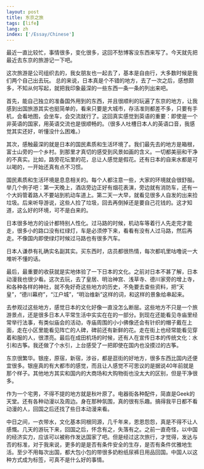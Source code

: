 ```yaml
---
layout: post
title: 东京之旅
tags: [life]
lang: zh
index: ['/Essay/Chinese']
---
```


最近一直比较忙，事情很多，变化很多，这回不愁博客没东西来写了。今天就先把最近去东京的旅游记一下吧。

这次旅游是公司组织去的，我女朋友也一起去了，基本是自由行，大多数时候是我们两个自己出去玩。 总的来说，日本真是个不错的地方，去了一次之后，感想颇多，不知从何写起，就把我印象最深的一些东西一条一条的列出来吧。

首先，能自己独立的准备国外用到的东西，并且很顺利的玩遍了东京的地方，让我感到出国旅游其实也挺简单的，看来只要是大城市，存活准则都差不多，只要有手机，会看地图，会坐车，会交流就行了。这回真实感觉到英语的重要：即使是一个非英语的国家，用英语交流也是很顺畅的。（很多人吐槽日本人的英语口音，我感觉其实还好，听懂没什么困难。）

其次，感触最深的就是日本的国民素质和生活环境了。我们最先去的地方是箱根，富士山旁的一个乡村。到那里才真切的感受到风景如画的含义。一切都美丽和干净的不真实。比如，路旁花坛里的花，总让人感觉是假花。还有日本的自来水都是可以喝的，一开始还真有点不习惯。

国民素质和生活环境是息息相关的。每个人都注意一些，大家的环境就会很舒服。举几个例子吧：第一天晚上，酒店旁边正好有烟花表演，旁边就有消防车，还有一个大妈管着路人不要站到机动车道上。第二天一大早，就看见很多人自发的出来捡垃圾。后来听导游说，这些人捡了垃圾，回去再倒掉还是要自己花钱的。这才知道，这么好的环境，可不是白来的。

日本很多地方的设计都特别人性化。过马路的时候，机动车等着行人先走完才能走，很多小的路口没有红绿灯，车是必须停下来，看看有没有人过马路，然后再走。不像国内即使绿灯时候过马路也有很多汽车。

日本人谦恭有礼确实名副其实。买东西时，店员都很热情，每次都叽里咕噜说一大堆听不懂的话。

最后，最重要的收获就是实地体验了一下日本的文化。之前对日本不甚了解，日本动漫我也很少看。这次去玩，去了皇居、明治神宫、浅草寺、德川家旁的增上寺，和各种各样的神社，就不免好奇这些地方的历史，不免要去查些资料，把“天皇”，“德川幕府”，“江户城”，“明治维新”这样的词，和这样的景象给串起来。

去参观过这些地方，感觉日本的文化好像一直没怎么断层。这些地方不只是一个旅游景点，还是很多日本人平常生活中实实在在的一部分。到现在还能看见寺庙里经常举行法事，有类似庙会的活动，寺庙周围的小小佛像还会有针织的帽子戴在上面，走在小区里能看见阵亡的人碑，碑前还有新鲜的花。走在街上也经常能看见穿着和服的人，很漂亮。最后在成田机场的时候，还有人在宣传日本的传统文化：水引和古筝。我还做了个水引，上台感受了一把即使在国内也没摸过的古筝。

东京很繁华。银座，原宿，新宿，涉谷，都是逛街的好地方，很多东西比国内还便宜很多。银座真的有大都市的感觉，而且让人感觉不可思议的是据说40年前就是那个样子。其他地方其实和国内的大商场和大购物街也没太大的区别，但是干净很多。

作为一个宅男，不得不提的地方就是秋叶原了。电器街各种配件，简直是Geek的天堂。还有各种动漫以及周边。身在那种氛围，真的很有乐趣。搞得我平日都不看动漫的人，回国之后还找了些日本动漫来看。

中日之间，一衣带水，文化基本同根同源，几千年来，恩恩怨怨，真是不得不让人感慨。几天的游玩下来，回国之后，怀念有之，失落有之。之前一直奇怪，以中国的经济实力，应该可以被称作发达国家了吧。但是经过这次旅行，才觉得，发达与否的标准，对于我来说，更多的是是否有条件安全的生存，是否有条件优雅地生活。至少不用每次出国，都大包小包的带很多奶粉纸尿裤日用品回国。中国人以这种方式成为标签，可真不是什么好的事情。
